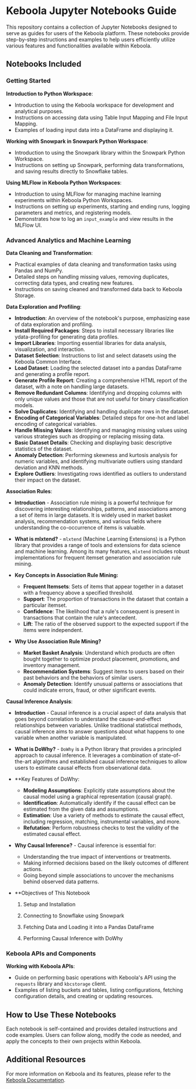 # Keboola Jupyter Notebooks Guide

This repository contains a collection of Jupyter Notebooks designed to serve as guides for users of the Keboola platform. These notebooks provide step-by-step instructions and examples to help users efficiently utilize various features and functionalities available within Keboola.

## Notebooks Included

### Getting Started
**Introduction to Python Workspace**:
   - Introduction to using the Keboola workspace for development and analytical purposes.
   - Instructions on accessing data using Table Input Mapping and File Input Mapping.
   - Examples of loading input data into a DataFrame and displaying it.

**Working with Snowpark in Snowpark Python Workspace**:
   - Introduction to using the Snowpark library within the Snowpark Python Workspace.
   - Instructions on setting up Snowpark, performing data transformations, and saving results directly to Snowflake tables.

**Using MLFlow in Keboola Python Workspaces**:
   - Introduction to using MLFlow for managing machine learning experiments within Keboola Python Workspaces.
   - Instructions on setting up experiments, starting and ending runs, logging parameters and metrics, and registering models.
   - Demonstrates how to log an `input_example` and view results in the MLFlow UI.


### Advanced Analytics and Machine Learning
**Data Cleaning and Transformation**:
   - Practical examples of data cleaning and transformation tasks using Pandas and NumPy.
   - Detailed steps on handling missing values, removing duplicates, correcting data types, and creating new features.
   - Instructions on saving cleaned and transformed data back to Keboola Storage.

**Data Exploration and Profiling**:
   - **Introduction**: An overview of the notebook's purpose, emphasizing ease of data exploration and profiling.
   - **Install Required Packages**: Steps to install necessary libraries like ydata-profiling for generating data profiles.
   - **Import Libraries**: Importing essential libraries for data analysis, visualization, and interaction.
   - **Dataset Selection**: Instructions to list and select datasets using the Keboola Common Interface.
   - **Load Dataset**: Loading the selected dataset into a pandas DataFrame and generating a profile report.
   - **Generate Profile Report**: Creating a comprehensive HTML report of the dataset, with a note on handling large datasets.
   - **Remove Redundant Columns**: Identifying and dropping columns with only unique values and those that are not useful for binary classification models.
   - **Solve Duplicates**: Identifying and handling duplicate rows in the dataset.
   - **Encoding of Categorical Variables**: Detailed steps for one-hot and label encoding of categorical variables.
   - **Handle Missing Values**: Identifying and managing missing values using various strategies such as dropping or replacing missing data.
   - **Basic Dataset Details**: Checking and displaying basic descriptive statistics of the dataset.
   - **Anomaly Detection**: Performing skewness and kurtosis analysis for numeric variables, and identifying multivariate outliers using standard deviation and KNN methods.
   - **Explore Outliers**: Investigating rows identified as outliers to understand their impact on the dataset.

**Association Rules**:
   - **Introduction** - Association rule mining is a powerful technique for discovering interesting relationships, patterns, and associations among a set of items in large datasets. It is widely used in market basket analysis, recommendation systems, and various fields where understanding the co-occurrence of items is valuable.

   - **What is mlxtend?** - `mlxtend` (Machine Learning Extensions) is a Python library that provides a range of tools and extensions for data science and machine learning. Among its many features, `mlxtend` includes robust implementations for frequent itemset generation and association rule mining.

   - **Key Concepts in Association Rule Mining:**
        - **Frequent Itemsets**: Sets of items that appear together in a dataset with a frequency above a specified threshold.
        - **Support**: The proportion of transactions in the dataset that contain a particular itemset.
        - **Confidence**: The likelihood that a rule's consequent is present in transactions that contain the rule's antecedent.
        - **Lift**: The ratio of the observed support to the expected support if the items were independent.

   - **Why Use Association Rule Mining?**
        - **Market Basket Analysis**: Understand which products are often bought together to optimize product placement, promotions, and inventory management.
        - **Recommendation Systems**: Suggest items to users based on their past behaviors and the behaviors of similar users.
        - **Anomaly Detection**: Identify unusual patterns or associations that could indicate errors, fraud, or other significant events.

**Causal Inference Analysis**:
   - **Introduction** - Causal inference is a crucial aspect of data analysis that goes beyond correlation to understand the cause-and-effect relationships between variables. Unlike traditional statistical methods, causal inference aims to answer questions about what happens to one variable when another variable is manipulated.

   - **What is DoWhy?** - `DoWhy` is a Python library that provides a principled approach to causal inference. It leverages a combination of state-of-the-art algorithms and established causal inference techniques to allow users to estimate causal effects from observational data.

   - **Key Features of DoWhy:
        - **Modeling Assumptions**: Explicitly state assumptions about the causal model using a graphical representation (causal graph).
        - **Identification**: Automatically identify if the causal effect can be estimated from the given data and assumptions.
        - **Estimation**: Use a variety of methods to estimate the causal effect, including regression, matching, instrumental variables, and more.
        - **Refutation**: Perform robustness checks to test the validity of the estimated causal effect.

   - **Why Causal Inference?** - Causal inference is essential for:
        - Understanding the true impact of interventions or treatments.
        - Making informed decisions based on the likely outcomes of different actions.
        - Going beyond simple associations to uncover the mechanisms behind observed data patterns.

   - **Objectives of This Notebook
        1. Setup and Installation

        2. Connecting to Snowflake using Snowpark

        3. Fetching Data and Loading it into a Pandas DataFrame

        4. Performing Causal Inference with DoWhy


### Keboola APIs and Components
**Working with Keboola APIs**:
   - Guide on performing basic operations with Keboola's API using the `requests` library and `kbcstorage` client.
   - Examples of listing buckets and tables, listing configurations, fetching configuration details, and creating or updating resources.


## How to Use These Notebooks

Each notebook is self-contained and provides detailed instructions and code examples. Users can follow along, modify the code as needed, and apply the concepts to their own projects within Keboola.

## Additional Resources

For more information on Keboola and its features, please refer to the [Keboola Documentation](https://help.keboola.com/).

